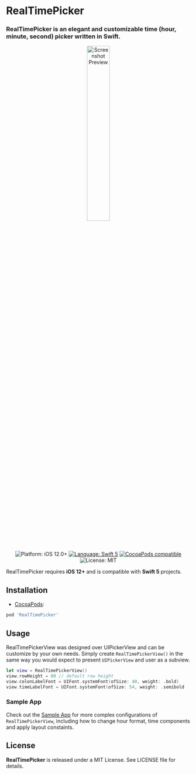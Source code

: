 # RealTimePicker

### RealTimePicker is an elegant and customizable time (hour, minute, second) picker written in Swift.

<p align="center">
    <img src="https://github.com/toure20/RealTimePicker/blob/master/Screenshots/hour_min_screen.png" width="35%" height="35%" alt="Screenshot Preview" />
</p>

<p align="center">
    <img src="https://img.shields.io/badge/Platform-iOS_12+-green.svg" alt="Platform: iOS 12.0+" />
    <a href="https://developer.apple.com/swift" target="_blank"><img src="https://img.shields.io/badge/Language-Swift_5-blueviolet.svg" alt="Language: Swift 5" /></a>
    <a href="https://cocoapods.org/pods/RealTimePicker" target="_blank"><img src="https://img.shields.io/badge/CocoaPods-v1.0-red.svg" alt="CocoaPods compatible" /></a>
    <img src="https://img.shields.io/badge/License-MIT-green.svg" alt="License: MIT" />
</p>


RealTimePicker requires **iOS 12+** and is compatible with **Swift 5** projects.

## Installation

* <a href="https://guides.cocoapods.org/using/using-cocoapods.html" target="_blank">CocoaPods</a>:

```ruby
pod 'RealTimePicker'
```

## Usage

RealTimePickerView was designed over UIPickerView and can be customize by your own needs. Simply create `RealTimePickerView()` in the same way you would expect to present `UIPickerView` and user as a subview.

```swift
let view = RealTimePickerView()
view.rowHeight = 80 // default row height
view.colonLabelFont = UIFont.systemFont(ofSize: 40, weight: .bold)
view.timeLabelFont = UIFont.systemFont(ofSize: 54, weight: .semibold
```

### Sample App

Check out the [Sample App](https://github.com/toure20/RealTimePicker/tree/master/RealTimePickerExamples) for more complex configurations of `RealTimePickerView`, including how to change hour format, time components and apply layout constaints.

## License

<b>RealTimePicker</b> is released under a MIT License. See LICENSE file for details.

